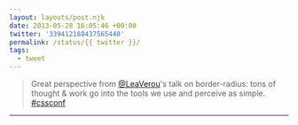 ```yaml
---
layout: layouts/post.njk
date: 2013-05-28 16:05:46 +00:00
twitter: '339412188437565440'
permalink: /status/{{ twitter }}/
tags: 
  - tweet
---
```


> Great perspective from [@LeaVerou](https://twitter.com/LeaVerou)'s talk on border-radius: tons of thought &amp; work go into the tools we use and perceive as simple. [#cssconf](https://twitter.com/hashtag/cssconf)

---
